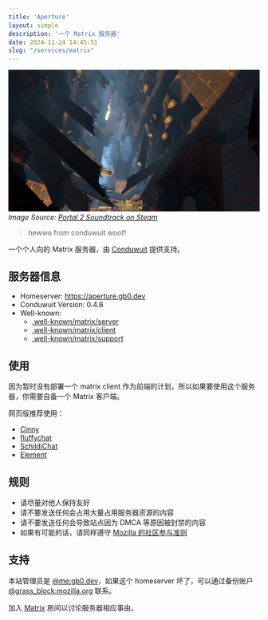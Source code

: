 ```yaml
---
title: 'Aperture'
layout: simple
description: '一个 Matrix 服务器'
date: 2024-11-24 14:45:51
slug: "/services/matrix"
---
```

![Featured Image](./featured.jpg)
*Image Source: [Portal 2 Soundtrack on Steam](https://store.steampowered.com/app/323180/Portal_2_Soundtrack/)*

> hewwo from conduwuit woof!

一个个人向的 Matrix 服务器，由 [Conduwuit](https://conduwuit.puppyirl.gay/) 提供支持。

## 服务器信息
- Homeserver: https://aperture.gb0.dev
- Conduwuit Version: 0.4.6
- Well-known:
  - [.well-known/matrix/server](https://gb0.dev/.well-known/matrix/server)
  - [.well-known/matrix/client](https://gb0.dev/.well-known/matrix/client)
  - [.well-known/matrix/support](https://gb0.dev/.well-known/matrix/support)

## 使用
因为暂时没有部署一个 matrix client 作为前端的计划，所以如果要使用这个服务器，你需要自备一个 Matrix 客户端。

网页版推荐使用：
- [Cinny](https://app.cinny.in/)
- [fluffychat](https://fluffychat.im/web)
- [SchildiChat](https://app.schildi.chat)
- [Element](https://app.element.io/)

## 规则
- 请尽量对他人保持友好
- 请不要发送任何会占用大量占用服务器资源的内容
- 请不要发送任何会导致站点因为 DMCA 等原因被封禁的内容
- 如果有可能的话，请同样遵守 [Mozilla 的社区参与准则](https://www.mozilla.org/zh-CN/about/governance/policies/participation/)

## 支持
本站管理员是 [@me:gb0.dev](https://matrix.to/#/@me:gb0.dev)，如果这个 homeserver 坏了，可以通过备份账户 [@grass_block:mozilla.org](https://matrix.to/#/@grass_block:mozilla.org) 联系。

加入 [Matrix](https://matrix.to/#/#aperture:gb0.dev) 房间以讨论服务器相应事由。


